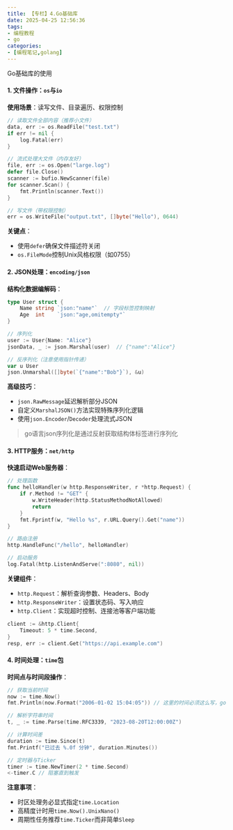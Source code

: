 ```yaml
---
title: 【专栏】4.Go基础库
date: 2025-04-25 12:56:36
tags:
- 编程教程
- go
categories:
- [编程笔记,golang]
---
```


Go基础库的使用

<!--more-->

#### 1. 文件操作：`os`与`io`

**使用场景**：读写文件、目录遍历、权限控制

```go
// 读取文件全部内容（推荐小文件）
data, err := os.ReadFile("test.txt")
if err != nil {
    log.Fatal(err)
}

// 流式处理大文件（内存友好）
file, err := os.Open("large.log")
defer file.Close()
scanner := bufio.NewScanner(file)
for scanner.Scan() {
    fmt.Println(scanner.Text())
}

// 写文件（带权限控制）
err = os.WriteFile("output.txt", []byte("Hello"), 0644)
```

**关键点**：

- 使用`defer`确保文件描述符关闭
- `os.FileMode`控制Unix风格权限（如0755）

#### 2. JSON处理：`encoding/json`

**结构化数据编解码**：

```go
type User struct {
    Name string `json:"name"`  // 字段标签控制映射
    Age  int    `json:"age,omitempty"`
}

// 序列化
user := User{Name: "Alice"}
jsonData, _ := json.Marshal(user)  // {"name":"Alice"}

// 反序列化（注意使用指针传递）
var u User
json.Unmarshal([]byte(`{"name":"Bob"}`), &u)
```

**高级技巧**：

- `json.RawMessage`延迟解析部分JSON
- 自定义`MarshalJSON()`方法实现特殊序列化逻辑
- 使用`json.Encoder`/`Decoder`处理流式JSON

> go语言json序列化是通过反射获取结构体标签进行序列化

#### 3. HTTP服务：`net/http`

**快速启动Web服务器**：

```go
// 处理函数
func helloHandler(w http.ResponseWriter, r *http.Request) {
    if r.Method != "GET" {
        w.WriteHeader(http.StatusMethodNotAllowed)
        return
    }
    fmt.Fprintf(w, "Hello %s", r.URL.Query().Get("name"))
}

// 路由注册
http.HandleFunc("/hello", helloHandler)

// 启动服务
log.Fatal(http.ListenAndServe(":8080", nil))
```

**关键组件**：

- `http.Request`：解析查询参数、Headers、Body
- `http.ResponseWriter`：设置状态码、写入响应
- `http.Client`：实现超时控制、连接池等客户端功能

```go
client := &http.Client{
    Timeout: 5 * time.Second,
}
resp, err := client.Get("https://api.example.com")
```

#### 4. 时间处理：`time`包

**时间点与时间段操作**：

```go
// 获取当前时间
now := time.Now()
fmt.Println(now.Format("2006-01-02 15:04:05")) // 这里的时间必须这么写，go就是这么抽象（）

// 解析字符串时间
t, _ := time.Parse(time.RFC3339, "2023-08-20T12:00:00Z")

// 计算时间差
duration := time.Since(t)
fmt.Printf("已过去 %.0f 分钟", duration.Minutes())

// 定时器与Ticker
timer := time.NewTimer(2 * time.Second)
<-timer.C // 阻塞直到触发
```

**注意事项**：

- 时区处理务必显式指定`time.Location`
- 高精度计时用`time.Now().UnixNano()`
- 周期性任务推荐`time.Ticker`而非简单`Sleep`
